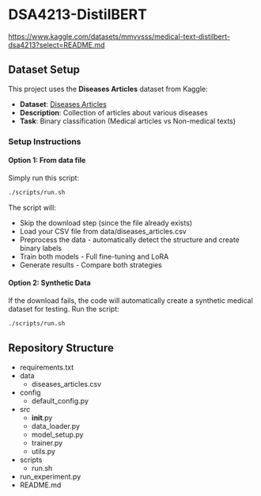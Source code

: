 # DSA4213-DistilBERT
https://www.kaggle.com/datasets/mmvvsss/medical-text-distilbert-dsa4213?select=README.md

## Dataset Setup

This project uses the **Diseases Articles** dataset from Kaggle:

- **Dataset**: [Diseases Articles](https://www.kaggle.com/datasets/shyshcuk/diseases-articles)
- **Description**: Collection of articles about various diseases
- **Task**: Binary classification (Medical articles vs Non-medical texts)

### Setup Instructions

#### Option 1: From data file 
Simply run this script:

```bash
./scripts/run.sh
```
The script will:
- Skip the download step (since the file already exists)
- Load your CSV file from data/diseases_articles.csv
- Preprocess the data - automatically detect the structure and create binary labels
- Train both models - Full fine-tuning and LoRA
- Generate results - Compare both strategies

#### Option 2: Synthetic Data
If the download fails, the code will automatically create a synthetic medical dataset for testing.
Run the script:

```bash
./scripts/run.sh
```

## Repository Structure
 - requirements.txt
 - data
    - diseases_articles.csv
 - config
    - default_config.py
 - src
   - __init__.py
   - data_loader.py
   - model_setup.py
   - trainer.py
   - utils.py
 - scripts
   - run.sh
 - run_experiment.py
 - README.md


